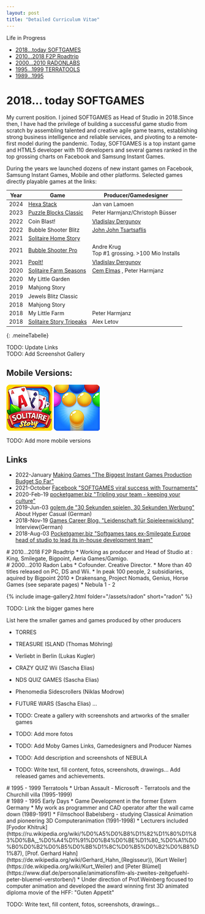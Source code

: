 ```yaml
---
layout: post
title: "Detailed Curriculum Vitae"
---
```

Life in Progress
<style> html { scroll-behavior: smooth; } </style>
* <a href="#2018">2018...today SOFTGAMES   </a>
* <a href="#2010">2010...2018  F2P Roadtrip</a>
* <a href="#2000">2000...2010  RADONLABS   </a>
* <a href="#1995">1995...1999  TERRATOOLS  </a>
* <a href="#1989">1989...1995              </a>

# 2018... today SOFTGAMES

My current position. I joined SOFTGAMES as Head of Studio in 2018. ​​Since then, I have had the privilege of building a successful game studio from scratch by assembling talented and creative agile game teams, establishing strong business intelligence and reliable services, and pivoting to a remote-first model during the pandemic. Today, SOFTGAMES is a top instant game and HTML5 developer with 110 developers and several games ranked in the top grossing charts on Facebook and Samsung Instant Games.

During the years we launched dozens of new instant games on Facebook, Samsung Instant Games, Mobile and other platforms. Selected games directly playable games at the links:

<style>
  .meineTabelle thead {
    background-color: #d0d0d0; 
  }
  .meineTabelle thead th,
  .meineTabelle td  {
  text-align: left;
  padding: 0.125rem 0.5rem; /* Oben/unten 0.5rem, links/rechts 1rem */
 }
 
  .meineTabelle tbody tr:nth-child(odd) {
    background-color: #ffffff; /* weiß */
  }
  .meineTabelle tbody tr:nth-child(even) {
    background-color: #f5f5f5; /* hellgrau */
  }
</style>

| Year | Game                                                          | Producer/Gamedesigner            |
|------|---------------------------------------------------------------|----------------------------------|
| 2024 | [Hexa Stack](https://fb.gg/play/408305982143225)              | Jan van Lamoen                   |
| 2023 | [Puzzle Blocks Classic](https://fb.gg/play/sg-puzzle-blocks)  | Peter Harmjanz/Christoph Büsser  |
| 2022 | Coin Blast!                                                   | [Vladislav Dergunov](https://www.linkedin.com/in/vladislav-dergunov-game-designer/) |
| 2022 | Bubble Shooter Blitz                                          | [John  John Tsartsaflis](https://www.linkedin.com/in/johnts/) |
| 2021 | [ Solitaire Home Story](/z_games/2025/01/06/soli.html)  ||
| 2021 | [ Bubble Shooter Pro ](https://fb.gg/play/sg_bs-pro)| Andre Krug<br>Top #1 grossing. >100 Mio Installs|
| 2021 | [ PopIt! ](https://fb.gg/play/sg_bs-pro)| [Vladislav Dergunov](https://www.linkedin.com/in/vladislav-dergunov-game-designer/)|
| 2020 | [ Solitaire Farm Seasons ](/z_games/2025/01/06/soli.html)| [Cem Elmas](https://www.linkedin.com/in/cemelmas/) ,  Peter Harmjanz|
| 2020 | My Little Garden  ||
| 2019 | Mahjong Story  ||
| 2019 | Jewels Blitz Classic  ||
| 2018 | Mahjong Story ||
| 2018 | My Little Farm  |Peter Harmjanz |
| 2018 | [ Solitaire Story Tripeaks ](/z_games/2025/01/06/soli.html)  | Alex Letov |
{: .meineTabelle} 

TODO: Update Links <br>
TODO: Add Screenshot Gallery

## Mobile Versions:

[![SOLI](/assets/softgames/SOLI.jpg)](https://play.google.com/store/apps/details?id=com.softgames.solitairestory)
[![BSP](/assets/softgames/BSP.jpg)](https://play.google.com/store/apps/details?id=com.softgames.bubbleshooterpro&hl=de&gl=US)

TODO: Add more mobile versions


## Links
* 2022-January [Making Games "The Biggest Instant Games Production Budget So Far"](https://drive.google.com/file/d/1Yq8R31zL1j9jDzhKp7aynfzHz7aRyQqe/view?usp=sharing)
* 2021-October [Facebook "SOFTGAMES viral success with Tournaments"](https://www.facebook.com/fbgaminghome/success-stories/gaming-developers-softgames-viral-success-with-tournaments)
* 2020-Feb-19 [pocketgamer.biz "Tripling your team - keeping your culture"](https://www.pocketgamer.biz/comment-and-opinion/72606/tripling-your-team-keeping-your-culture/)
* 2019-Jun-03 [golem.de "30 Sekunden spielen, 30 Sekunden Werbung"](https://www.golem.de/news/hyper-casual-games-30-sekunden-spielen-30-sekunden-werbung-1906-141165.html) About Hyper Casual (German)
* 2018-Nov-19 [Games Career Blog. "Leidenschaft für Spieleenwicklung"](https://blog.games-career.com/de/koepfe-der-spielebranche-interview-mit-bernd-beyreuther-von-softgames) Interview(German)
* 2018-Aug-03  [Pocketgamer.biz "Softgames taps ex-Smilegate Europe head of studio to lead its in-house development team"](https://www.pocketgamer.biz/job-news/68711/softgames-taps-up-ex-smilegate-europe-head-of-studio/)

<div id="2010"></div>
# 2010...2018 F2P Roadtrip
* Working as producer and Head of Studio at : King, Smilegate, Bigpoint, Aeria Games/Gamigo.

<div id="2000"></div>
# 2000...2010 Radon Labs
* Cofounder. Creative Director. 
* More than 40 titles released on PC, DS and Wii.
* In peak 100 people, 2 subsidiaries, aquired by Bigpoint 2010
* Drakensang, Project Nomads, Genius, Horse Games (see separate pages)
* Nebula 1 - 2

{% include image-gallery2.html folder="/assets/radon" short="radon" %}


TODO: Link the bigger games here

List here the smaller games and games produced by other producers

* TORRES
* TREASURE ISLAND (Thomas Möhring)
* Verliebt in Berlin (Lukas Kugler)
* CRAZY QUIZ Wii (Sascha Elias)
* NDS QUIZ GAMES (Sascha Elias)
* Phenomedia Sidescrollers (Niklas Modrow)
* FUTURE WARS (Sascha Elias)
...


* TODO: Create a gallery with screenshots and artworks of the smaller games
* TODO: Add more fotos
* TODO: Add Moby Games Links, Gamedesigners and Producer Names
* TODO: Add description and screenshots of NEBULA
* TODO: Write text, fill content, fotos, screenshots, drawings... Add released games and achievements.

<div id="1995"></div>
# 1995 - 1999 Terratools
* Urban Assault - Microsoft - Terratools and the Churchill villa (1995-1999)

<div id="1989"></div>
# 1989 - 1995 Early Days
* Game Development in the former Estern Germany
* My work as programmer and CAD operator after the wall came down  (1989-1991)
* Filmschool Babelsberg - studying Classical Animation and pioneering 3D Computeranimation (1991-1998)
    * Lecturers included  [Fyodor Khitruk](https://ru.wikipedia.org/wiki/%D0%A5%D0%B8%D1%82%D1%80%D1%83%D0%BA,_%D0%A4%D1%91%D0%B4%D0%BE%D1%80_%D0%A1%D0%B0%D0%B2%D0%B5%D0%BB%D1%8C%D0%B5%D0%B2%D0%B8%D1%87),  [Prof. Gerhard Hahn](https://de.wikipedia.org/wiki/Gerhard_Hahn_(Regisseur)), [Kurt Weiler](https://de.wikipedia.org/wiki/Kurt_Weiler) and [Peter Blümel](https://www.diaf.de/personalie/animationsfilm-als-zweites-zeitgefuehl-peter-bluemel-verstorben/)
    * Under direction of Prof.Weinberg focused to computer animation and developed the award winning first 3D animated diploma movie of the HFF: "Guten Appetit"


TODO: Write text, fill content, fotos, screenshots, drawings...
